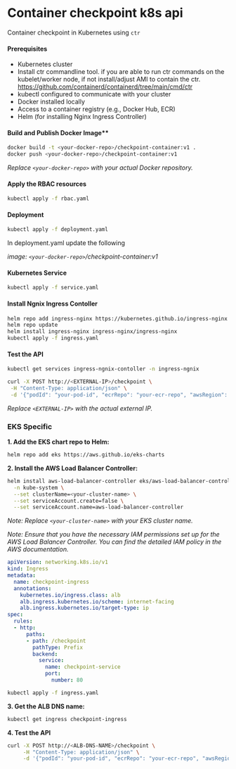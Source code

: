 # Container checkpoint k8s api

Container checkpoint in Kubernetes using `ctr`

#### Prerequisites
* Kubernetes cluster
* Install ctr commandline tool. if you are able to run ctr commands on the kubelet/worker node, if not install/adjust AMI to contain the ctr. https://github.com/containerd/containerd/tree/main/cmd/ctr
* kubectl configured to communicate with your cluster
* Docker installed locally
* Access to a container registry (e.g., Docker Hub, ECR)
* Helm (for installing Nginx Ingress Controller)

#### Build and Publish Docker Image**

```sh
docker build -t <your-docker-repo>/checkpoint-container:v1 .
docker push <your-docker-repo>/checkpoint-container:v1
```

*Replace ```<your-docker-repo>``` with your actual Docker repository.*

#### Apply the RBAC resources

```sh
kubectl apply -f rbac.yaml
```

#### Deployment

```sh
kubectl apply -f deployment.yaml
```
In deployment.yaml update the following

*image: `<your-docker-repo>`/checkpoint-container:v1*

#### Kubernetes Service

```sh
kubectl apply -f service.yaml
```

#### Install Ngnix Ingress Contoller

```sh
helm repo add ingress-nginx https://kubernetes.github.io/ingress-nginx
helm repo update
helm install ingress-nginx ingress-nginx/ingress-nginx
kubectl apply -f ingress.yaml
```

#### Test the API

```sh
kubectl get services ingress-ngnix-contoller -n ingress-ngnix
```

```sh
curl -X POST http://<EXTERNAL-IP>/checkpoint \
 -H "Content-Type: application/json" \
 -d '{"podId": "your-pod-id", "ecrRepo": "your-ecr-repo", "awsRegion": "your-aws-region"}'
```

*Replace ```<EXTERNAL-IP>``` with the actual external IP.*


### EKS Specific

**1. Add the EKS chart repo to Helm:**

```sh
helm repo add eks https://aws.github.io/eks-charts
```

**2. Install the AWS Load Balancer Controller:**

```sh
helm install aws-load-balancer-controller eks/aws-load-balancer-controller \
  -n kube-system \
  --set clusterName=<your-cluster-name> \
  --set serviceAccount.create=false \
  --set serviceAccount.name=aws-load-balancer-controller
```

*Note: Replace `<your-cluster-name>` with your EKS cluster name.*

*Note: Ensure that you have the necessary IAM permissions set up for the AWS Load Balancer Controller. You can find the detailed IAM policy in the AWS documentation.*

```yaml
apiVersion: networking.k8s.io/v1
kind: Ingress
metadata:
  name: checkpoint-ingress
  annotations:
    kubernetes.io/ingress.class: alb
    alb.ingress.kubernetes.io/scheme: internet-facing
    alb.ingress.kubernetes.io/target-type: ip
spec:
  rules:
  - http:
      paths:
      - path: /checkpoint
        pathType: Prefix
        backend:
          service:
            name: checkpoint-service
            port: 
              number: 80
```

```sh
kubectl apply -f ingress.yaml
```

**3. Get the ALB DNS name:**

```sh
kubectl get ingress checkpoint-ingress
```

**4. Test the API**
```sh
curl -X POST http://<ALB-DNS-NAME>/checkpoint \
     -H "Content-Type: application/json" \
     -d '{"podId": "your-pod-id", "ecrRepo": "your-ecr-repo", "awsRegion": "your-aws-region"}'
```
